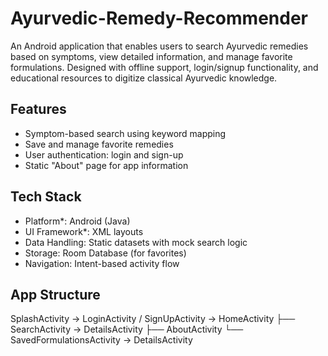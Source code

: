 # Ayurvedic-Remedy-Recommender
An Android application that enables users to search Ayurvedic remedies based on symptoms, view detailed information, and manage favorite formulations. Designed with offline support, login/signup functionality, and educational resources to digitize classical Ayurvedic knowledge.

## Features
- Symptom-based search using keyword mapping
- Save and manage favorite remedies
- User authentication: login and sign-up
- Static "About" page for app information

## Tech Stack
- Platform*: Android (Java)
- UI Framework*: XML layouts
- Data Handling: Static datasets with mock search logic
- Storage: Room Database (for favorites)
- Navigation: Intent-based activity flow

## App Structure
SplashActivity → LoginActivity / SignUpActivity → HomeActivity
    ├── SearchActivity → DetailsActivity
    ├── AboutActivity
    └── SavedFormulationsActivity → DetailsActivity
